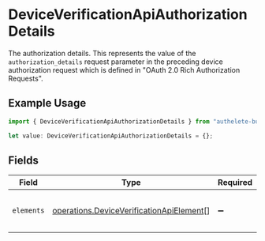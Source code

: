 # DeviceVerificationApiAuthorizationDetails

The authorization details. This represents the value of the `authorization_details`
request parameter in the preceding device authorization request which is defined in
"OAuth 2.0 Rich Authorization Requests".


## Example Usage

```typescript
import { DeviceVerificationApiAuthorizationDetails } from "authelete-bundled/models/operations";

let value: DeviceVerificationApiAuthorizationDetails = {};
```

## Fields

| Field                                                                                                | Type                                                                                                 | Required                                                                                             | Description                                                                                          |
| ---------------------------------------------------------------------------------------------------- | ---------------------------------------------------------------------------------------------------- | ---------------------------------------------------------------------------------------------------- | ---------------------------------------------------------------------------------------------------- |
| `elements`                                                                                           | [operations.DeviceVerificationApiElement](../../models/operations/deviceverificationapielement.md)[] | :heavy_minus_sign:                                                                                   | Elements of this authorization details.<br/>                                                         |